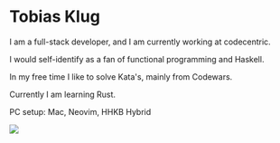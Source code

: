 <h1>Tobias Klug</h2>
<p>I am a full-stack developer, and I am currently working at codecentric.</p>
<p>I would self-identify as a fan of functional programming and Haskell.</p>
<p>In my free time I like to solve Kata's, mainly from Codewars.</p>
<p>Currently I am learning Rust.</p>
<p>PC setup: Mac, Neovim, HHKB Hybrid</p>

<a href="https://github.com/anuraghazra/github-readme-stats">
  <img align="center" src="https://github-readme-stats.vercel.app/api/top-langs/?username=tbsklg&langs_count=100&layout=compact&theme=gruvbox" />
</a>
